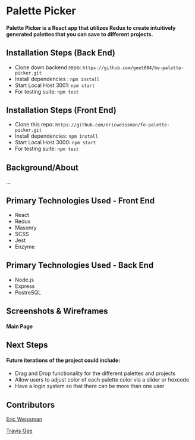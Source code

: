 # Palette Picker

#### Palette Picker is a React app that utilizes Redux to create intuitively generated palettes that you can save to different projects.

## Installation Steps (Back End)
- Clone down backend repo: ```https://github.com/geet084/be-palette-picker.git```
- Install dependencies : ```npm install```
- Start Local Host 3001: ```npm start```
- For testing suite: ```npm test``` 

## Installation Steps (Front End)
- Clone this repo: ```https://github.com/ericweissman/fe-palette-picker.git```
- Install dependencies: ```npm install```
- Start Local Host 3000: ```npm start```
- For testing suite: ```npm test```

## Background/About
...

## Primary Technologies Used - Front End
- React
- Redux
- Masonry
- SCSS
- Jest
- Enzyme


## Primary Technologies Used - Back End
- Node.js
- Express
- PostreSQL

## Screenshots & Wireframes
#### Main Page



## Next Steps
#### Future iterations of the project could include:
- Drag and Drop functionality for the different palettes and projects
- Allow users to adjust color of each palette color via a slider or hexcode
- Have a login system so that there can be more than one user


## Contributors
[Eric Weissman](https://github.com/ericweissman)

[Travis Gee](https://github.com/geet084)